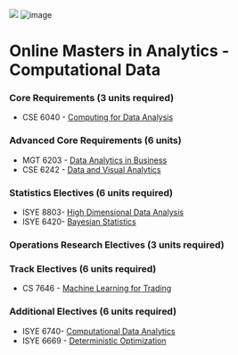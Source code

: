 ![](https://www.google.com/url?sa=i&source=images&cd=&cad=rja&uact=8&ved=2ahUKEwir3NCT84blAhXVfysKHWxiAZEQjRx6BAgBEAQ&url=%2Furl%3Fsa%3Di%26source%3Dimages%26cd%3D%26ved%3D%26url%3Dhttps%253A%252F%252Fcommons.wikimedia.org%252Fwiki%252FFile%253AGeorgia_Tech_shortened_logo.png%26psig%3DAOvVaw0gwFDaBVzImFfPZTvj_cf2%26ust%3D1570426067339709&psig=AOvVaw0gwFDaBVzImFfPZTvj_cf2&ust=1570426067339709)
![image](https://user-images.githubusercontent.com/32135867/66264716-a5ec3000-e7bf-11e9-8d3e-8fdad084669c.png)

# Online Masters in Analytics - Computational Data

### Core Requirements (3 units required) 
* CSE 6040 - [Computing for Data Analysis](https://github.com/godsylla/cse6040-computing-for-data-analysis)

### Advanced Core Requirements (6 units)
* MGT 6203 - [Data Analytics in Business](https://github.com/godsylla/mgt6203-data-analytics-in-business)
* CSE 6242 - [Data and Visual Analytics](https://github.com/godsylla/cse6242-Data-and-Visual-Analytics)

### Statistics Electives (6 units required)
* ISYE 8803- [High Dimensional Data Analysis](https://github.com/godsylla/isye8803-high-dimensional-data-analysis)
* ISYE 6420- [Bayesian Statistics](https://github.com/godsylla/isye6420-bayesian-statistics)

### Operations Research Electives (3 units required)


### Track Electives (6 units required)
* CS 7646 - [Machine Learning for Trading](https://github.com/godsylla/cs7646-machine-learning-for-trading)


### Additional Electives (6 units required)
* ISYE 6740- [Computational Data Analytics](https://github.com/godsylla/isye6740-computational-data-analytics)
* ISYE 6669 - [Deterministic Optimization](https://github.com/godsylla/isye6669-deterministic-optimization)

